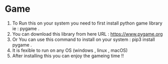  # Game<br>
1. To Run this on your system you need to first install python game library ie : pygame .<br>
2. You can download this library from here URL : https://www.pygame.org<br>
3. Or You can use this command to install on your system : pip3 install pygame .<br>
4. It is fexible to run on any OS (windows , linux , macOS)<br>
5. After installing this you can enjoy the gameing time !!<br>
